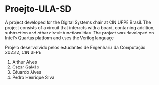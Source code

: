 # Proejto-ULA-SD

A project developed for the Digital Systems chair at CIN UFPE Brasil. The project consists of a circuit that interacts with a board, containing addition, subtraction and other circuit functionalities. The project was developed on Intel's Quartus platform and uses the Verilog language

Projeto desenvolvido pelos estudantes de Engenharia da Computação 2023.2, CIN UFPE

1. Arthur Alves
2. Cezar Galvão
3. Eduardo Alves
4. Pedro Henrique Silva
